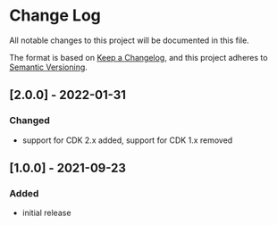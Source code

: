 # Change Log
All notable changes to this project will be documented in this file.

The format is based on [Keep a Changelog](https://keepachangelog.com/en/1.0.0/),
and this project adheres to [Semantic Versioning](https://semver.org/spec/v2.0.0.html).

## [2.0.0] - 2022-01-31
### Changed
- support for CDK 2.x added, support for CDK 1.x removed

## [1.0.0] - 2021-09-23
### Added
- initial release

